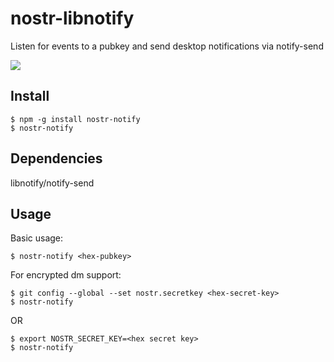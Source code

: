 
nostr-libnotify
===============

Listen for events to a pubkey and send desktop notifications via notify-send

![](https://jb55.com/s/58bfcd8f9c00cf4a.png)

Install
-------

    $ npm -g install nostr-notify
    $ nostr-notify

Dependencies
------------

libnotify/notify-send


Usage
-----

Basic usage:

    $ nostr-notify <hex-pubkey>

For encrypted dm support:

    $ git config --global --set nostr.secretkey <hex-secret-key>
    $ nostr-notify

OR

    $ export NOSTR_SECRET_KEY=<hex secret key>
    $ nostr-notify
